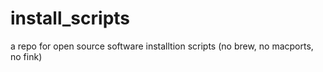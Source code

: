 # install_scripts
a repo for open source software installtion scripts (no brew, no macports, no fink) 
